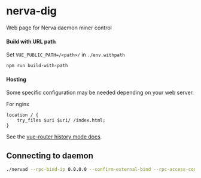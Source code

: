 # nerva-dig
Web page for Nerva daemon miner control

#### Build with URL path

Set `VUE_PUBLIC_PATH=/<path>/` in `./env.withpath`

```bash
npm run build-with-path
```

#### Hosting
Some specific configuration may be needed depending on your web server.

For nginx
```nginx
location / {
    try_files $uri $uri/ /index.html;
}
```

See the [vue-router history mode docs](https://router.vuejs.org/guide/essentials/history-mode.html#example-server-configurations).


## Connecting to daemon
```bash
./nervad --rpc-bind-ip 0.0.0.0 --confirm-external-bind --rpc-access-control-origins <CORS addresses, your web server URL> --rpc-auth-basic --trusted-daemon --log-level 3```
